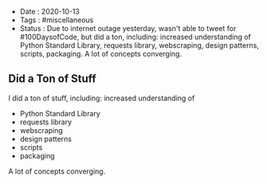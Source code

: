 - Date : 2020-10-13
- Tags : #miscellaneous
- Status : Due to internet outage yesterday, wasn't able to tweet for #100DaysofCode, but did a ton, including: increased understanding of Python Standard Library, requests library, webscraping, design patterns, scripts, packaging. A lot of concepts converging.

## Did a Ton of Stuff

I did a ton of stuff, including: increased understanding of 
* Python Standard Library
* requests library
* webscraping
* design patterns
* scripts
* packaging

A lot of concepts converging.
